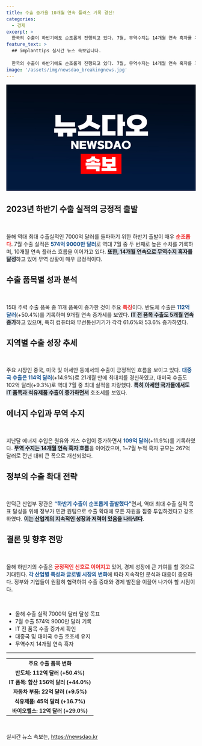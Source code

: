 ```yaml
---
title: 수출 증가율 10개월 연속 플러스 기록 경신!
categories:
  - 경제
excerpt: >
  한국의 수출이 하반기에도 순조롭게 진행되고 있다. 7월, 무역수지는 14개월 연속 흑자를 기록하며, 반도체 수출이 50% 이상 증가! 역대 최대 수출 목표에 한 걸음 더. 클릭해서 자세한 내용을 확인하세요!
feature_text: >
  ## implanttips 실시간 뉴스 속보입니다.

  한국의 수출이 하반기에도 순조롭게 진행되고 있다. 7월, 무역수지는 14개월 연속 흑자를 기록하며, 반도체 수출이 50% 이상 증가! 역대 최대 수출 목표에 한 걸음 더. 클릭해서 자세한 내용을 확인하세요!
image: '/assets/img/newsdao_breakingnews.jpg'
---
```


<p><img src="/assets/img/newsdao_breakingnews.jpg" alt="implanttips 속보" /></p>

<h2 data-ke-size="size26">2023년 하반기 수출 실적의 긍정적 출발</h2>

<p data-ke-size="size16">&nbsp;</p>

<p>올해 역대 최대 수출실적인 7000억 달러를 돌파하기 위한 하반기 출발이 매우 <b><span style="color: #ee2323;">순조롭다</span></b>. 7월 수출 실적은 <b><span style="color: #1a5490;">574억 9000만 달러</span></b>로 역대 7월 중 두 번째로 높은 수치를 기록하며, 10개월 연속 플러스 흐름을 이어가고 있다. <b><span style="background-color: #21538527;">또한, 14개월 연속으로 무역수지 흑자를 달성</span></b>하고 있어 무역 상황이 매우 긍정적이다.</p>

<h2 data-ke-size="size26">수출 품목별 성과 분석</h2>

<p data-ke-size="size16">&nbsp;</p>

<p>15대 주력 수출 품목 중 11개 품목이 증가한 것이 주요 <b><span style="color: #ee2323;">특징</span></b>이다. 반도체 수출은 <b><span style="color: #1a5490;">112억 달러</span></b>(+50.4%)를 기록하며 9개월 연속 증가세를 보였다. <b><span style="background-color: #21538527;">IT 전 품목 수출도 5개월 연속 증가</span></b>하고 있으며, 특히 컴퓨터와 무선통신기기가 각각 61.6%와 53.6% 증가하였다.</p>

<h2 data-ke-size="size26">지역별 수출 성장 추세</h2>

<p data-ke-size="size16">&nbsp;</p>

<p>주요 시장인 중국, 미국 및 아세안 등에서의 수출이 긍정적인 흐름을 보이고 있다. <b><span style="color: #1a5490;">대중국 수출은 114억 달러</span></b>(+14.9%)로 21개월 만에 최대치를 경신하였고, 대미국 수출도 102억 달러(+9.3%)로 역대 7월 중 최대 실적을 자랑했다. <b><span style="background-color: #21538527;">특히 아세안 국가들에서도 IT 품목과 석유제품 수출이 증가하면서</span></b> 호조세를 보였다.</p>

<h2 data-ke-size="size26">에너지 수입과 무역 수지</h2>

<p data-ke-size="size16">&nbsp;</p>

<p>지난달 에너지 수입은 원유와 가스 수입이 증가하면서 <b><span style="color: #1a5490;">109억 달러</span></b>(+11.9%)를 기록하였다. <b><span style="background-color: #21538527;">무역 수지는 14개월 연속 흑자 흐름</span></b>을 이어갔으며, 1~7월 누적 흑자 규모는 267억 달러로 전년 대비 큰 폭으로 개선되었다.</p>

<h2 data-ke-size="size26">정부의 수출 확대 전략</h2>

<p data-ke-size="size16">&nbsp;</p>

<p>안덕근 산업부 장관은 <b><span style="color: #1a5490;">“하반기 수출이 순조롭게 출발했다”</span></b>면서, 역대 최대 수출 실적 목표 달성을 위해 정부가 민관 원팀으로 수출 확대에 모든 자원을 집중 투입하겠다고 강조하였다. <b><span style="background-color: #21538527;">이는 산업계의 지속적인 성장과 저력이 있음을 나타낸다</span></b>.</p>

<h2 data-ke-size="size26">결론 및 향후 전망</h2>

<p data-ke-size="size16">&nbsp;</p>

<p>올해 하반기의 수출은 <b><span style="color: #ee2323;">긍정적인 신호로 이어지고</span></b> 있어, 경제 성장에 큰 기여를 할 것으로 기대된다. <b><span style="color: #1a5490;">각 산업별 특성과 글로벌 시장의 변화</span></b>에 따라 지속적인 분석과 대응이 중요하다. 정부와 기업들이 원활히 협력하여 수출 증대와 경제 발전을 이끌어 나가야 할 시점이다.</p>

<p data-ke-size="size16">&nbsp;</p>

<ul>
    <li>올해 수출 실적 7000억 달러 달성 목표</li>
    <li>7월 수출 574억 9000만 달러 기록</li>
    <li>IT 전 품목 수출 증가세 확인</li>
    <li>대중국 및 대미국 수출 호조세 유지</li>
    <li>무역수지 14개월 연속 흑자</li>
</ul>

<hr>

<table style="width:100%">
    <tr>
        <td style="text-align: center; height: 17px;"><b>주요 수출 품목 변화</b></td>
    </tr>
    <tr>
        <td style="text-align: center; height: 17px;"><b>반도체: 112억 달러 (+50.4%)</b></td>
    </tr>
    <tr>
        <td style="text-align: center; height: 17px;"><b>IT 품목: 합산 156억 달러 (+44.0%)</b></td>
    </tr>
    <tr>
        <td style="text-align: center; height: 17px;"><b>자동차 부품: 22억 달러 (+9.5%)</b></td>
    </tr>
    <tr>
        <td style="text-align: center; height: 17px;"><b>석유제품: 45억 달러 (+16.7%)</b></td>
    </tr>
    <tr>
        <td style="text-align: center; height: 17px;"><b>바이오헬스: 12억 달러 (+29.0%)</b></td>
    </tr>
</table>

<p data-ke-size="size16">&nbsp;</p>
실시간 뉴스 속보는, <a href="https://newsdao.kr" rel="dofollow">https://newsdao.kr</a>


